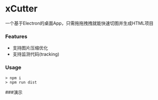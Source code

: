 # xCutter
一个基于Electron的桌面App，只需拖拖拽拽就能快速切图并生成HTML项目


### Features
* 支持图片压缩优化
* 支持监测代码(tracking)

### Usage
```
> npm i
> npm run dist
```

###演示
